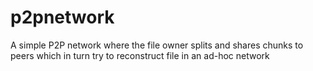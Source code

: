 # p2pnetwork
A simple P2P network where the file owner splits and shares chunks to peers which in turn try to reconstruct file in an ad-hoc network
